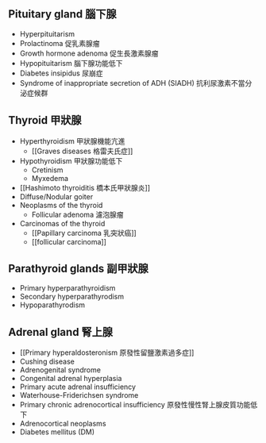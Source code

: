 ## Pituitary gland 腦下腺
- Hyperpituitarism
- Prolactinoma 促乳素腺瘤
- Growth hormone adenoma 促生長激素腺瘤
- Hypopituitarism 腦下腺功能低下
- Diabetes insipidus 尿崩症
- Syndrome of inappropriate secretion of ADH (SIADH) 抗利尿激素不當分泌症候群
## Thyroid 甲狀腺
- Hyperthyroidism 甲狀腺機能亢進
	- [[Graves diseases 格雷夫氏症]]
- Hypothyroidism 甲狀腺功能低下
	- Cretinism
	- Myxedema
- [[Hashimoto thyroiditis 橋本氏甲狀腺炎]]
- Diffuse/Nodular goiter
- Neoplasms of the thyroid
	- Follicular adenoma 濾泡腺瘤
- Carcinomas of the thyroid
	- [[Papillary carcinoma 乳突狀癌]]
	- [[follicular carcinoma]]
## Parathyroid glands 副甲狀腺
- Primary hyperparathyroidism
- Secondary hyperparathyrodism
- Hypoparathyrodism
## Adrenal gland 腎上腺
- [[Primary hyperaldosteronism 原發性留鹽激素過多症]]
- Cushing disease
- Adrenogenital syndrome
- Congenital adrenal hyperplasia
- Primary acute adrenal insufficiency
- Waterhouse-Friderichsen syndrome
- Primary chronic adrenocortical insufficiency 原發性慢性腎上腺皮質功能低下
- Adrenocortical neoplasms
- Diabetes mellitus (DM)